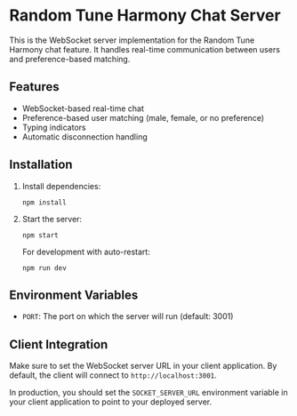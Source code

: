 # Random Tune Harmony Chat Server

This is the WebSocket server implementation for the Random Tune Harmony chat feature. It handles real-time communication between users and preference-based matching.

## Features

- WebSocket-based real-time chat
- Preference-based user matching (male, female, or no preference)
- Typing indicators
- Automatic disconnection handling

## Installation

1. Install dependencies:
   ```
   npm install
   ```

2. Start the server:
   ```
   npm start
   ```

   For development with auto-restart:
   ```
   npm run dev
   ```

## Environment Variables

- `PORT`: The port on which the server will run (default: 3001)

## Client Integration

Make sure to set the WebSocket server URL in your client application. By default, the client will connect to `http://localhost:3001`.

In production, you should set the `SOCKET_SERVER_URL` environment variable in your client application to point to your deployed server. 